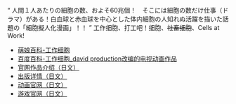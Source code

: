 “  人間１人あたりの細胞の数、およそ60兆個！　そこには細胞の数だけ仕事（ドラマ）がある！白血球と赤血球を中心とした体内細胞の人知れぬ活躍を描いた話題の「細胞擬人化漫画」！！  ”
工作细胞、打工吧！细胞、~~社畜细胞~~、Cells at Work!
- [萌娘百科-工作细胞](https://zh.moegirl.org.cn/%E5%B7%A5%E4%BD%9C%E7%BB%86%E8%83%9E)
- [百度百科-工作细胞_david production改编的电视动画作品](https://baike.baidu.com/item/%E5%B7%A5%E4%BD%9C%E7%BB%86%E8%83%9E/22347761)
- [官网作品介绍（日文）](http://shonen-sirius.com/series/sirius/saibou/)
- [出版详情（日文）](http://kc.kodansha.co.jp/title?code=1000025976)
- [动画官网（日文）](http://hataraku-saibou.com/)
- [游戏官网（日文）](https://hataraku-saibou-app.com/)
